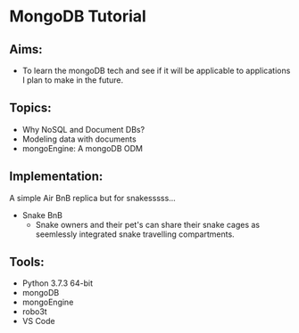 # MongoDB Tutorial

## Aims:

- To learn the mongoDB tech and see if it will be applicable to applications I plan to make in the future. 

## Topics:

- Why NoSQL and Document DBs?
- Modeling data with documents
- mongoEngine: A mongoDB ODM

## Implementation:

A simple Air BnB replica but for snakesssss...

- Snake BnB
    - Snake owners and their pet's can share their snake cages as seemlessly integrated snake travelling compartments. 

## Tools:

- Python 3.7.3 64-bit
- mongoDB
- mongoEngine
- robo3t
- VS Code
